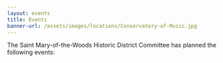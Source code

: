 ```yaml
---
layout: events
title: Events
banner-url: /assets/images/locations/Conservatory-of-Music.jpg
---
```

The Saint Mary-of-the-Woods Historic District Committee has planned the following events:
